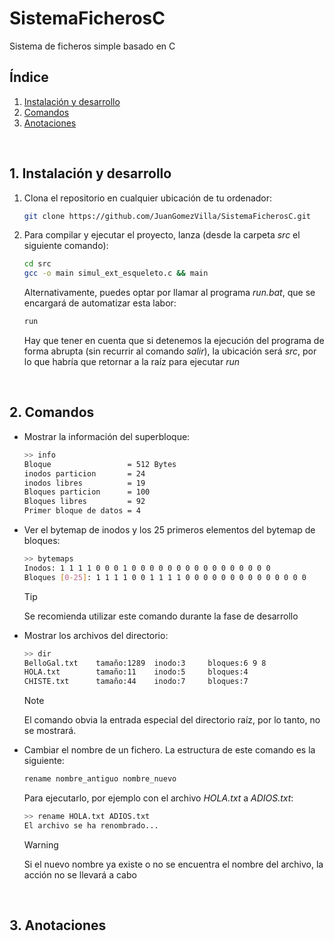 # SistemaFicherosC
Sistema de ficheros simple basado en C

## Índice
1. [Instalación y desarrollo](#punto1)
2. [Comandos](#punto2)
3. [Anotaciones](#punto3)




<br><div id="punto1"></div>

## 1. Instalación y desarrollo
1. Clona el repositorio en cualquier ubicación de tu ordenador:
    ```bash
    git clone https://github.com/JuanGomezVilla/SistemaFicherosC.git
    ```
2. Para compilar y ejecutar el proyecto, lanza (desde la carpeta _src_ el siguiente comando):
    ```bash
    cd src
    gcc -o main simul_ext_esqueleto.c && main
    ```
    Alternativamente, puedes optar por llamar al programa _run.bat_, que se encargará de automatizar esta labor:
    ```bash
    run
    ```
    Hay que tener en cuenta que si detenemos la ejecución del programa de forma abrupta (sin recurrir al comando _salir_), la ubicación será _src_, por lo que habría que retornar a la raíz para ejecutar _run_



<br><div id="punto2"></div>

## 2. Comandos
- Mostrar la información del superbloque:
    ```bash
    >> info
    Bloque                 = 512 Bytes
    inodos particion       = 24       
    inodos libres          = 19       
    Bloques particion      = 100      
    Bloques libres         = 92       
    Primer bloque de datos = 4
    ```
- Ver el bytemap de inodos y los 25 primeros elementos del bytemap de bloques:
    ```bash
    >> bytemaps
    Inodos: 1 1 1 1 0 0 0 1 0 0 0 0 0 0 0 0 0 0 0 0 0 0 0 0 
    Bloques [0-25]: 1 1 1 1 0 0 1 1 1 1 0 0 0 0 0 0 0 0 0 0 0 0 0 0
    ```
    
    > [!TIP]
    > Se recomienda utilizar este comando durante la fase de desarrollo
- Mostrar los archivos del directorio:
    ```bash
    >> dir
    BelloGal.txt    tamaño:1289  inodo:3     bloques:6 9 8 
    HOLA.txt        tamaño:11    inodo:5     bloques:4
    CHISTE.txt      tamaño:44    inodo:7     bloques:7
    ```

    > [!NOTE]
    > El comando obvia la entrada especial del directorio raíz, por lo tanto, no se mostrará.
- Cambiar el nombre de un fichero. La estructura de este comando es la siguiente:
    ```bash
    rename nombre_antiguo nombre_nuevo
    ```
    Para ejecutarlo, por ejemplo con el archivo _HOLA.txt_ a _ADIOS.txt_:
    ```bash
    >> rename HOLA.txt ADIOS.txt
    El archivo se ha renombrado...
    ```

    > [!WARNING]
    > Si el nuevo nombre ya existe o no se encuentra el nombre del archivo, la acción no se llevará a cabo



<br><div id="punto3"></div>

## 3. Anotaciones
